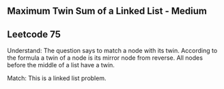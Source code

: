 ## Maximum Twin Sum of a Linked List - Medium
## Leetcode 75

Understand:
The question says to match a node with its twin. According to the formula a twin of a node is its mirror node from reverse. All nodes before the middle of a list have a twin.

Match:
This is a linked list problem.

